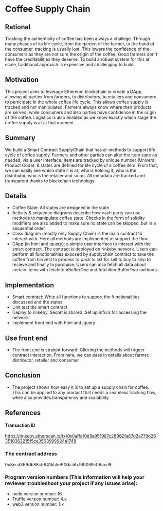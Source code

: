 # Coffee Supply Chain

## Rational
Tracking the authenticity of coffee has been always a challege. Through many phases of its life cycle, from the garden of the farmer, to the hand of the consumer, tracking is usually lost.
This lowers the confidence of the consumers as they are not sure the origin of the coffee. Good farmers don't have the creditabilities they deserve.
To build a robust system for this at scale, traditional approach is expensive and challenging to build

## Motivation
This project aims to leverage Ethereum blockchain to create a DApp, allowing all parties from farmers, to distributors, to retailers and consumers to participate in the whole coffee life cycle.
This allows coffee supply is tracked and not manipulated. Farmers always know where their products are served, while consumers and also parties have confidence in the origin of the coffee.
Logistics is also enabled as we know exactly which stage the coffee supply is at at that moment.

## Summary
We build a Smart Contract SupplyChain that has all methods to support life cycle of coffee supply. Farmers and other parties can alter the item state as needed, via a user interface. Items are tracked by unique number (Univeral Product Code). 8 states are defined for life cycle of a coffee item. From that, we can easily see which state it is at, who is holding it, who is the distributor, who is the retailer and so on. All metadata are tracked and transparent thanks to blockchain technology

## Details
- Coffee State: All states are designed in the state
- Activity & sequence diagrams describe how each party can use methods to manipulate coffee state. Checks in the form of solidity modifiers are also added to make sure no state can be skipped, but in a sequential order
- Class diagram (mostly only Supply Chain) is the main contract to interact with. Here all methods are implemented to support the flow
- DApp (in html and jquery): a simple user interface to interact with the smart contract. The contract is deployed on rinkeby network. Users can perform all functionalities exposed by supplychain contract to take the coffee from harvest to process to pack to list for sell to buy to ship to recieve and finally to purchase. Users can also fetch all data about certain items with fetchItemBufferOne and fetchItemBufferTwo methods.

## Implementation
- Smart contract: Write all functions to support the functionalities discussed and the states
- Unit test the smart contract
- Deploy to rinkeby. Secret is shared. Set up infura for accessing the network
- Implement front end with html and jquery

## Use front end
- The front end is straight forward. Clicking the methods will trigger contract interaction. From here, we can pass in details about farmer, distributor, retailer and consumer

## Conclusion
- The project shows how easy it is to set up a supply chain for coffee. This can be applied to any product that needs a seamless tracking flow, while also provides transparency and scalability.
## References

#### Transaction ID
https://rinkeby.etherscan.io/tx/0x0affaf0d8a951987c28962fa87d2a779d263510363215f5ce3563999924a1748
### The contract address
0x8ecd369db88c5841bb5e9f8bc5b790089c06acd9

### Program version numbers (This information will help your reviewer troubleshoot your project if any issues arise):
- node version number: 16
- Truffle version number: 4.x
- web3 version number: 1.x
